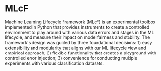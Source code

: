 # MLcF

Machine Learning Lifecycle Framework (MLcF) is an experimental toolbox implemented in Python that provides instruments to create a controlled environment to play around with various data errors and stages in the ML lifecycle, and measure their impact on model fairness and stability. The framework's design was guided by three foundational decisions: 1) easy extensibility and modularity that aligns with our ML lifecycle view and empirical approach; 2) flexible functionality that creates a playground with controlled error injection; 3) convenience for conducting multiple experiments with various classification datasets.
